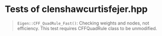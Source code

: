 # Tests of clenshawcurtisfejer.hpp

> `Eigen::CFF_QuadRule_Fast()`: Checking weights and nodes, not efficiency. This test requires CFFQuadRule class to be unmodified.
